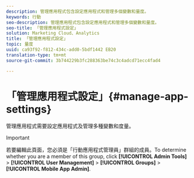 ```yaml
---
description: 管理應用程式包含設定應用程式和管理多個變數和量度。
keywords: 行動
seo-description: 管理應用程式包含設定應用程式和管理多個變數和量度。
seo-title: 「管理應用程式設定」
solution: Marketing Cloud、Analytics
title: 「管理應用程式設定」
topic: 量度
uuid: ca93f92-f812-434c-add0-5bdf1442 EB20
translation-type: tm+mt
source-git-commit: 3b744229b3fc288363be74c3c4adcd71ecc4fad4

---
```



# 「管理應用程式設定」{#manage-app-settings}

管理應用程式需要設定應用程式及管理多種變數和度量。

>[!IMPORTANT]
>
>若要編輯此頁面，您必須是「行動應用程式管理員」群組的成員。To determine whether you are a member of this group, click **[!UICONTROL Admin Tools]** &gt; **[!UICONTROL User Management]** &gt; **[!UICONTROL Groups]** &gt; **[!UICONTROL Mobile App Admin]**.
